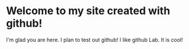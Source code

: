# Welcome to my site created with github!

I'm glad you are here. I plan to test out github! I like github Lab. It is cool!
